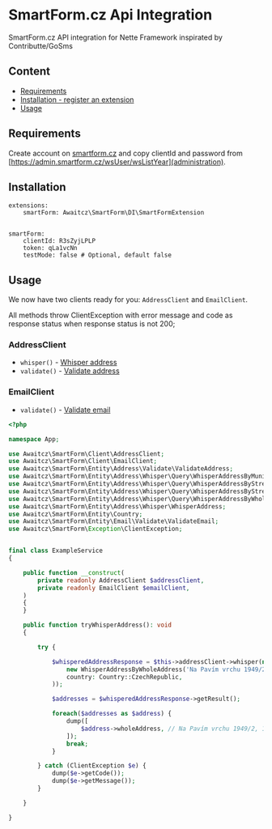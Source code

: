 # SmartForm.cz Api Integration

SmartForm.cz API integration for Nette Framework inspirated by Contributte/GoSms

## Content

- [Requirements](#requirements)
- [Installation - register an extension](#installation)
- [Usage](#usage)


## Requirements

Create account on [smartform.cz](https://admin.smartform.cz/user/create) and copy clientId and password from [https://admin.smartform.cz/wsUser/wsListYear](administration).


## Installation

```neon
extensions:
	smartForm: Awaitcz\SmartForm\DI\SmartFormExtension


smartForm:
	clientId: R3sZyjLPLP
	token: qLa1vcNn
	testMode: false # Optional, default false
```


## Usage

We now have two clients ready for you: `AddressClient` and `EmailClient`.

All methods throw ClientException with error message and code as response status when response status is not 200;

### AddressClient

* `whisper()` - [Whisper address](https://www.smartform.cz/dokumentace/smartform-api/validace-adres/zakladni-informace/)
* `validate()` - [Validate address](https://www.smartform.cz/dokumentace/smartform-api/naseptavani-adres/zakladni-informace/)

### EmailClient

* `validate()` - [Validate email](https://www.smartform.cz/dokumentace/smartform-api/validace-e-mailu/zakladni-informace/)

```php
<?php

namespace App;

use Awaitcz\SmartForm\Client\AddressClient;
use Awaitcz\SmartForm\Client\EmailClient;
use Awaitcz\SmartForm\Entity\Address\Validate\ValidateAddress;
use Awaitcz\SmartForm\Entity\Address\Whisper\Query\WhisperAddressByMunicipalityAndDistrict;
use Awaitcz\SmartForm\Entity\Address\Whisper\Query\WhisperAddressByStreetAndNumberMunicipalityPostCode;
use Awaitcz\SmartForm\Entity\Address\Whisper\Query\WhisperAddressByStreetNumberMunicipalityPostCode;
use Awaitcz\SmartForm\Entity\Address\Whisper\Query\WhisperAddressByWholeAddress;
use Awaitcz\SmartForm\Entity\Address\Whisper\WhisperAddress;
use Awaitcz\SmartForm\Entity\Country;
use Awaitcz\SmartForm\Entity\Email\Validate\ValidateEmail;
use Awaitcz\SmartForm\Exception\ClientException;


final class ExampleService
{

	public function __construct(
		private readonly AddressClient $addressClient,
		private readonly EmailClient $emailClient,
	)
	{
	}

	public function tryWhisperAddress(): void
	{

		try {

			$whisperedAddressResponse = $this->addressClient->whisper(new WhisperAddress(
				new WhisperAddressByWholeAddress('Na Pavím vrchu 1949/2'),
				country: Country::CzechRepublic,
			));

			$addresses = $whisperedAddressResponse->getResult();

			foreach($addresses as $address) {
				dump([
					$address->wholeAddress, // Na Pavím vrchu 1949/2, 15000 Praha 5 - Smíchov
				]);
				break;
			}

		} catch (ClientException $e) {
			dump($e->getCode());
			dump($e->getMessage());
		}

	}

}
```
